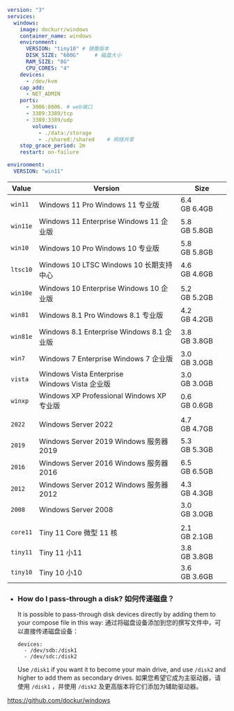 ```yaml
version: "3"
services:
  windows:
    image: dockurr/windows
    container_name: windows
    environment:
      VERSION: "tiny10"	# 镜像版本
      DISK_SIZE: "600G"		# 磁盘大小
      RAM_SIZE: "8G"
      CPU_CORES: "4"
    devices:
      - /dev/kvm
    cap_add:
      - NET_ADMIN
    ports:
      - 3006:8006. # web端口
      - 3389:3389/tcp
      - 3389:3389/udp
		volumes:
		  - ./data:/storage
		  - ./shared:/shared	# 网络共享
    stop_grace_period: 2m
    restart: on-failure
```


```yaml
environment:
  VERSION: "win11"
```

| **Value** | **Version**                                     | **Size**     |
| --------- | ----------------------------------------------- | ------------ |
| `win11`   | Windows 11 Pro Windows 11 专业版                   | 6.4 GB 6.4GB |
| `win11e`  | Windows 11 Enterprise Windows 11 企业版            | 5.8 GB 5.8GB |
| `win10`   | Windows 10 Pro Windows 10 专业版                   | 5.8 GB 5.8GB |
| `ltsc10`  | Windows 10 LTSC Windows 10 长期支持中心               | 4.6 GB 4.6GB |
| `win10e`  | Windows 10 Enterprise Windows 10 企业版            | 5.2 GB 5.2GB |
| `win81`   | Windows 8.1 Pro Windows 8.1 专业版                 | 4.2 GB 4.2GB |
| `win81e`  | Windows 8.1 Enterprise Windows 8.1 企业版          | 3.8 GB 3.8GB |
| `win7`    | Windows 7 Enterprise Windows 7 企业版              | 3.0 GB 3.0GB |
| `vista`   | Windows Vista Enterprise  <br>Windows Vista 企业版 | 3.0 GB 3.0GB |
| `winxp`   | Windows XP Professional Windows XP 专业版          | 0.6 GB 0.6GB |
|           |                                                 |              |
| `2022`    | Windows Server 2022                             | 4.7 GB 4.7GB |
| `2019`    | Windows Server 2019 Windows 服务器 2019            | 5.3 GB 5.3GB |
| `2016`    | Windows Server 2016 Windows 服务器 2016            | 6.5 GB 6.5GB |
| `2012`    | Windows Server 2012 Windows 服务器 2012            | 4.3 GB 4.3GB |
| `2008`    | Windows Server 2008                             | 3.0 GB 3.0GB |
|           |                                                 |              |
| `core11`  | Tiny 11 Core 微型 11 核                            | 2.1 GB 2.1GB |
| `tiny11`  | Tiny 11 小11                                     | 3.8 GB 3.8GB |
| `tiny10`  | Tiny 10 小10                                     | 3.6 GB 3.6GB |

- ### How do I pass-through a disk? 如何传递磁盘？

  

  It is possible to pass-through disk devices directly by adding them to your compose file in this way:
  通过将磁盘设备添加到您的撰写文件中，可以直接传递磁盘设备：

  ```
  devices:
    - /dev/sdb:/disk1
    - /dev/sdc:/disk2
  ```

  

  Use `/disk1` if you want it to become your main drive, and use `/disk2` and higher to add them as secondary drives.
  如果您希望它成为主驱动器，请使用 `/disk1` ，并使用 `/disk2` 及更高版本将它们添加为辅助驱动器。



https://github.com/dockur/windows